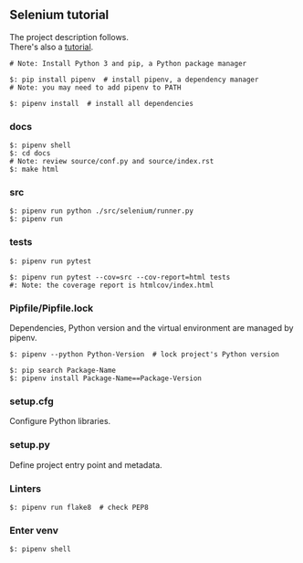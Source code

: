 ## Selenium tutorial

The project description follows.  
There's also a [tutorial](Tutorial).

```
# Note: Install Python 3 and pip, a Python package manager

$: pip install pipenv  # install pipenv, a dependency manager
# Note: you may need to add pipenv to PATH

$: pipenv install  # install all dependencies
```

### docs

```
$: pipenv shell
$: cd docs
# Note: review source/conf.py and source/index.rst
$: make html
```

### src

```
$: pipenv run python ./src/selenium/runner.py
$: pipenv run
```

### tests

```
$: pipenv run pytest
```

```
$: pipenv run pytest --cov=src --cov-report=html tests
#: Note: the coverage report is htmlcov/index.html
```

### Pipfile/Pipfile.lock

Dependencies, Python version and the virtual environment are managed by pipenv.

```
$: pipenv --python Python-Version  # lock project's Python version

$: pip search Package-Name
$: pipenv install Package-Name==Package-Version
```

### setup.cfg

Configure Python libraries.

### setup.py

Define project entry point and metadata.

### Linters

```
$: pipenv run flake8  # check PEP8
```

### Enter venv

```
$: pipenv shell
```
